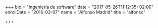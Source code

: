 +++
bio = "Ingeniería de software"
date = "2017-05-26T11:12:35+02:00"
enrollDate = "2016-03-07"
name = "Alfonso Madrid"
title = "alfonso"

+++

